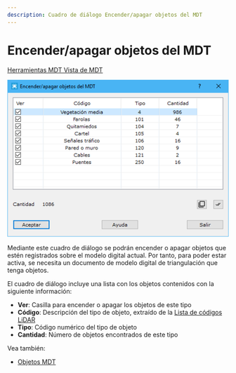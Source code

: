 ```yaml
---
description: Cuadro de diálogo Encender/apagar objetos del MDT
---
```


# Encender/apagar objetos del MDT

[Herramientas MDT Vista de MDT](../fichas-de-herramientas/ficha-de-herramientas-mdt/vista-de-mdt.md)

![Cuadro de diálogo Encender/apagar objetos del MDT](../../.gitbook/assets/image-72.png)

Mediante este cuadro de diálogo se podrán encender o apagar objetos que estén registrados sobre el modelo digital actual. Por tanto, para poder estar activa, se necesita un documento de modelo digital de triangulación que tenga objetos.

El cuadro de diálogo incluye una lista con los objetos contenidos con la siguiente información:

* **Ver**: Casilla para encender o apagar los objetos de este tipo
* **Código**: Descripción del tipo de objeto, extraído de la [Lista de códigos LiDAR](../modulo-laser/vista/lista-de-clasificaciones.md)
* **Tipo**: Código numérico del tipo de objeto
* **Cantidad**: Número de objetos encontrados de este tipo

Vea también:

* [Objetos MDT](/mdtopx/fichas-de-herramientas/ficha-de-herramientas-edicion-tin/objetos-mdt.md)
